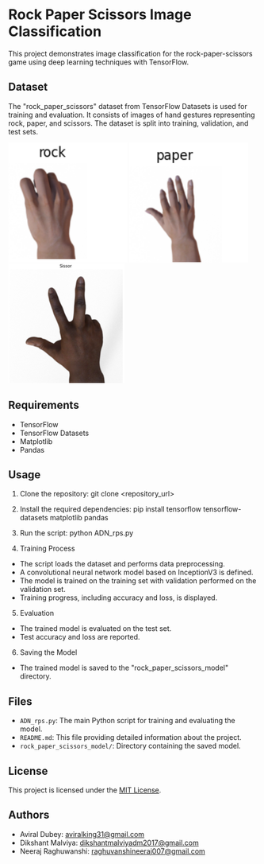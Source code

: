 # Rock Paper Scissors Image Classification

This project demonstrates image classification for the rock-paper-scissors game using deep learning techniques with TensorFlow.

## Dataset
The "rock_paper_scissors" dataset from TensorFlow Datasets is used for training and evaluation. It consists of images of hand gestures representing rock, paper, and scissors. The dataset is split into training, validation, and test sets.

![png](rock-paper-scissor-game/rockPaperSissor/images/Rock.png) 
![png](rock-paper-scissor-game/rockPaperSissor/images/Paper.png) 
![png](rock-paper-scissor-game/rockPaperSissor/images/Scissor.png) 

## Requirements
- TensorFlow
- TensorFlow Datasets
- Matplotlib
- Pandas

## Usage
1. Clone the repository:
git clone <repository_url>

2. Install the required dependencies:
pip install tensorflow tensorflow-datasets matplotlib pandas

3. Run the script:
python ADN_rps.py

4. Training Process
- The script loads the dataset and performs data preprocessing.
- A convolutional neural network model based on InceptionV3 is defined.
- The model is trained on the training set with validation performed on the validation set.
- Training progress, including accuracy and loss, is displayed.

5. Evaluation
- The trained model is evaluated on the test set.
- Test accuracy and loss are reported.

6. Saving the Model
- The trained model is saved to the "rock_paper_scissors_model" directory.

## Files
- `ADN_rps.py`: The main Python script for training and evaluating the model.
- `README.md`: This file providing detailed information about the project.
- `rock_paper_scissors_model/`: Directory containing the saved model.

## License
This project is licensed under the [MIT License](LICENSE).

## Authors
- Aviral Dubey: [aviralking31@gmail.com](mailto:aviralking31@gmail.com)
- Dikshant Malviya: [dikshantmalviyadm2017@gmail.com](mailto:dikshantmalviyadm2017@gmail.com)
- Neeraj Raghuwanshi: [raghuvanshineeraj007@gmail.com](mailto:raghuvanshineeraj007@gmail.com)
